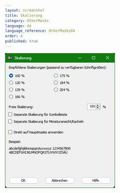 ```yaml
---
layout: screenshot
title: Skalierung
category: OtherMasks
language: de
language_reference: OtherMasks04
order: 4
published: true
---
```

<img src="https://raw.githubusercontent.com/QuickImageComment/QuickImageComment/main/UserManual/images/Deutsch-prg/FormScale.png">
